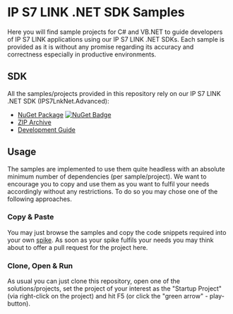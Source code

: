 # IP S7 LINK .NET SDK Samples
Here you will find sample projects for C# and VB.NET to guide developers of IP S7 LINK applications using our IP S7 LINK .NET SDKs. Each sample is provided as it is without any promise regarding its accuracy and correctness especially in productive environments.

## SDK
All the samples/projects provided in this repository rely on our IP S7 LINK .NET SDK (IPS7LnkNet.Advanced):
 * [NuGet Package](https://www.nuget.org/packages/IPS7LnkNet.Advanced/) [![NuGet Badge](https://buildstats.info/nuget/IPS7LnkNet.Advanced)](https://www.nuget.org/packages/IPS7LnkNet.Advanced/)
 * [ZIP Archive](https://docs.traeger.de/downloads?do=download_latest&name=ips7lnknet.advanced&type=zip)
 * [Development Guide](https://docs.traeger.de/en/software/sdk/s7/net/development.guide)

## Usage
The samples are implemented to use them quite headless with an absolute minimum number of dependencies (per sample/project). We want to encourage you to copy and use them as you want to fulfil your needs accordingly without any restrictions. To do so you may chose one of the following approaches.

### Copy & Paste
You may just browse the samples and copy the code snippets required into your own [spike](https://en.wikipedia.org/wiki/Spike_(software_development)). As soon as your spike fulfils your needs you may think about to offer a pull request for the project here.

### Clone, Open & Run
As usual you can just clone this repository, open one of the solutions/projects, set the project of your interest as the "Startup Project" (via right-click on the project) and hit F5 (or click the "green arrow" - play-button).
